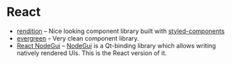 # React

* [rendition](https://github.com/balena-io-modules/rendition) – Nice looking component library built with [styled-components](https://styled-components.com/)
* [evergreen](https://evergreen.segment.com/) – Very clean component library.
* [React NodeGui](https://react.nodegui.org/) – [NodeGui](https://nodegui.org/) is a Qt-binding library which allows writing natively rendered UIs. This is the React version of it.

